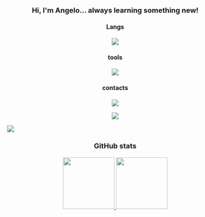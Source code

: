 <h3 align="center">Hi, I'm Angelo... always learning something new!</h2>

<h4 align="center">Langs</h4>
<p align="center">
  <a href="https://skillicons.dev">
    <img src="https://skillicons.dev/icons?i=python,js,ts,nodejs,html,css" />
  </a>
</p>

<h4 align="center">tools</h4>
<p align="center">
  <a href="https://skillicons.dev">
    <img src="https://skillicons.dev/icons?i=vscode,git,github" />
  </a>
</p>

<h4 align="center">contacts</h4>

<div align="center">
  <a
href="https://instagram.com/xwhelima"
target="_blank">
<img src="https://img.shields.io/badge/-Instagram-%23E4405F?style=for-the-badge&logo=instagram&logoColor=white"
target="_blank">
  </a>

  <a
href="https://www.linkedin.com/in/angelo-lima-a53886231"
target="_blank">
<img src="https://img.shields.io/badge/-LinkedIn-%230077B5?style=for-the-badge&logo=linkedin&logoColor=white"
target="_blank">
  </a>
</div>

  <a
href="https://t.me/angeloliima"
target="_blank">
<img src="https://img.shields.io/badge/-Telegram-%230077B5?style=for-the-badge&logo=telegram&logoColor=white"
target="_blank">
  </a>
</div>

<h3 align="center">GitHub stats</h3>
<div align="center">
  <a href="https://github.com/Angelollima">
  <img height="120em" src="https://github-readme-stats.vercel.app/api?username=Angelollima&show_icons=true&theme=tokyonight&include_all_commits=true&count_private=true"/>
  <img height="120em" src="https://github-readme-stats.vercel.app/api/top-langs/?username=Angelollima&layout=compact&langs_count=7&theme=tokyonight"/>
</div>
